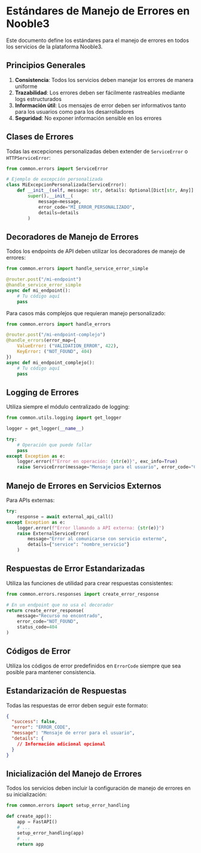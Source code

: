 # Estándares de Manejo de Errores en Nooble3

Este documento define los estándares para el manejo de errores en todos los servicios de la plataforma Nooble3.

## Principios Generales

1. **Consistencia**: Todos los servicios deben manejar los errores de manera uniforme
2. **Trazabilidad**: Los errores deben ser fácilmente rastreables mediante logs estructurados
3. **Información útil**: Los mensajes de error deben ser informativos tanto para los usuarios como para los desarrolladores
4. **Seguridad**: No exponer información sensible en los errores

## Clases de Errores

Todas las excepciones personalizadas deben extender de `ServiceError` o `HTTPServiceError`:

```python
from common.errors import ServiceError

# Ejemplo de excepción personalizada
class MiExcepcionPersonalizada(ServiceError):
    def __init__(self, message: str, details: Optional[Dict[str, Any]] = None):
        super().__init__(
            message=message,
            error_code="MI_ERROR_PERSONALIZADO",
            details=details
        )
```

## Decoradores de Manejo de Errores

Todos los endpoints de API deben utilizar los decoradores de manejo de errores:

```python
from common.errors import handle_service_error_simple

@router.post("/mi-endpoint")
@handle_service_error_simple
async def mi_endpoint():
    # Tu código aquí
    pass
```

Para casos más complejos que requieran manejo personalizado:

```python
from common.errors import handle_errors

@router.post("/mi-endpoint-complejo")
@handle_errors(error_map={
    ValueError: ("VALIDATION_ERROR", 422),
    KeyError: ("NOT_FOUND", 404)
})
async def mi_endpoint_complejo():
    # Tu código aquí
    pass
```

## Logging de Errores

Utiliza siempre el módulo centralizado de logging:

```python
from common.utils.logging import get_logger

logger = get_logger(__name__)

try:
    # Operación que puede fallar
    pass
except Exception as e:
    logger.error(f"Error en operación: {str(e)}", exc_info=True)
    raise ServiceError(message="Mensaje para el usuario", error_code="CODIGO_ERROR")
```

## Manejo de Errores en Servicios Externos

Para APIs externas:

```python
try:
    response = await external_api_call()
except Exception as e:
    logger.error(f"Error llamando a API externa: {str(e)}")
    raise ExternalServiceError(
        message="Error al comunicarse con servicio externo",
        details={"service": "nombre_servicio"}
    )
```

## Respuestas de Error Estandarizadas

Utiliza las funciones de utilidad para crear respuestas consistentes:

```python
from common.errors.responses import create_error_response

# En un endpoint que no usa el decorador
return create_error_response(
    message="Recurso no encontrado",
    error_code="NOT_FOUND",
    status_code=404
)
```

## Códigos de Error

Utiliza los códigos de error predefinidos en `ErrorCode` siempre que sea posible para mantener consistencia.

## Estandarización de Respuestas

Todas las respuestas de error deben seguir este formato:

```json
{
  "success": false,
  "error": "ERROR_CODE",
  "message": "Mensaje de error para el usuario",
  "details": {
    // Información adicional opcional
  }
}
```

## Inicialización del Manejo de Errores

Todos los servicios deben incluir la configuración de manejo de errores en su inicialización:

```python
from common.errors import setup_error_handling

def create_app():
    app = FastAPI()
    # ...
    setup_error_handling(app)
    # ...
    return app
```
